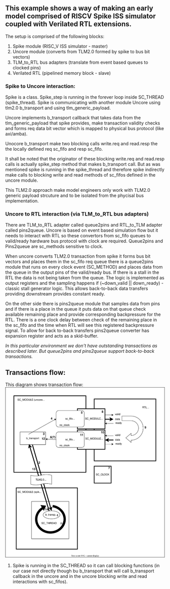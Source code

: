 ## This example shows a way of making an early model comprised of RISCV Spike ISS simulator coupled with Verilated RTL extensions.

The setup is comprised of the following blocks:

1. Spike module (RISC_V ISS simulator - master)
2. Uncore module (converts from TLM2.0 formed by spike to bus bit vectors)
3. TLM_to_RTL bus adapters (translate from event based queues to clocked pins)
4. Verilated RTL (pipelined memory block - slave)



### Spike to Uncore interaction:
Spike is a class. Spike_step is running in the forever loop inside SC_THREAD (spike_thread).
Spike is communicating with another module Uncore using tlm2.0 b_transport and using tlm_generic_payload.

Uncore implements b_transport callback that takes data from the tlm_generic_payload that spike provides, make transaction validity checks and forms req data bit vector which is mapped to physical bus protocol (like axi/amba).

Unocore b_transport make two blocking calls write.req and read.resp the the locally defined req sc_fifo and resp sc_fifo.

It shall be noted that the originator of these blocking write.req and read.resp calls is actually spike_step method that makes b_transport call. But as was mentioned spike is running in the spike_thread and therefore spike indirectly make calls to blocking write and read methods of sc_fifos defined in the uncore module.

This TLM2.0 approach make model engineers only work with TLM2.0 generic payload strcuture and to be isolated from the phycisal bus implementation.


### Uncore to RTL interaction (via TLM_to_RTL bus adapters)
There are TLM_to_RTL adapter called queue2pins and RTL_to_TLM adapter called pins2queue.
Uncore is based on event based simulation flow but it needs to interact with RTL so these convertors from sc_fifo queues to valid/ready hardware bus protocol with clock are required.
Queue2pins and Pins2queue are sc_methods sensitive to clock.

When uncore converts TLM2.0 transaction from spike it forms bus bit vectors and places them in the sc_fifo req queue there is a queue2pins module that runs on every clock event (SC_METHOD) and places data from the queue in the output pins of the valid/ready bus. If there is a stall in the RTL the data is not being taken from the queue. The logic is implemented as output registers and the sampling happens if (~down_valid || down_ready) - classic stall generator logic. This allows back-to-back data transfers providing downstream provides constant ready.

On the other side there is pins2queue module that samples data from pins and if there is a place in the queue it puts data on that queue check available remaining place and provide corresponding backpressure for the RTL. There is a one clock delay between check of the remaining place in the sc_fifo and the time when RTL will see this registered backpressure signal. To allow for back to-back transfers pins2queue converter has expansion register and acts as a skid-buffer.

*In this particular environment we don't have outstanding transactions as described later. But queue2pins and pins2queue support back-to-back transactions.*

## Transactions flow:

This diagram shows transaction flow:
![Image](./media/Spike_TLM20.drawio.svg)

1. Spike is running in the SC_THREAD so it can call blocking functions (in our case not directly though bu b_transport that will call b_transport callback in the uncore and in the uncore blocking write and read interactions with sc_fifos).




